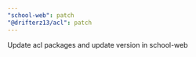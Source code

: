 ```yaml
---
"school-web": patch
"@drifterz13/acl": patch
---
```


Update acl packages and update version in school-web
